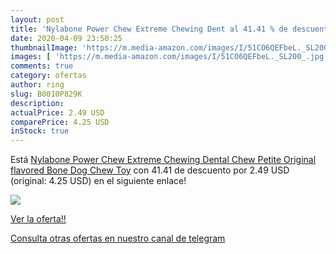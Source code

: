 ```yaml
---
layout: post
title: 'Nylabone Power Chew Extreme Chewing Dent al 41.41 % de descuento'
date: 2020-04-09 23:50:25
thumbnailImage: 'https://m.media-amazon.com/images/I/51CO6QEFbeL._SL200_.jpg'
images: [ 'https://m.media-amazon.com/images/I/51CO6QEFbeL._SL200_.jpg' ]
comments: true
category: ofertas
author: ring
slug: B0010P829K
description:
actualPrice: 2.49 USD
comparePrice: 4.25 USD
inStock: true
---
```


Está [Nylabone Power Chew Extreme Chewing Dental Chew Petite Original flavored Bone Dog Chew Toy](https://www.amazon.com/dp/B0010P829K/?tag=redken08-20) con 41.41 de descuento por 2.49 USD (original: 4.25 USD) en el siguiente enlace!

[![](https://m.media-amazon.com/images/I/51CO6QEFbeL._SL200_.jpg)](https://www.amazon.com/dp/B0010P829K/?tag=redken08-20)

[Ver la oferta!!](https://www.amazon.com/dp/B0010P829K/?tag=redken08-20)

[Consulta otras ofertas en nuestro canal de telegram](https://t.me/s/ofertas25)
